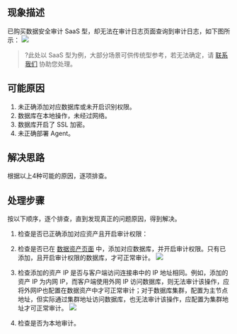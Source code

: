 ## 现象描述
已购买数据安全审计 SaaS 型，却无法在审计日志页面查询到审计日志，如下图所示：
![](https://qcloudimg.tencent-cloud.cn/raw/5deb292dc2a8f0088fba479ce96974c1.png)
>?此处以 SaaS 型为例，大部分场景可供传统型参考，若无法确定，请 [联系我们](https://cloud.tencent.com/online-service) 协助您处理。

## 可能原因
1. 未正确添加对应数据库或未开启识别权限。
2. 数据库在本地操作，未经过网络。
3. 数据库开启了 SSL 加密。
4. 未正确部署 Agent。

## 解决思路
根据以上4种可能的原因，逐项排查。

## 处理步骤
按以下顺序，逐个排查，直到发现真正的问题原因，得到解决。
1. 检查是否已正确添加对应资产且开启审计权限：
 1. 检查是否已在 [数据资产页面](https://console.cloud.tencent.com/dsaudit/assets) 中，添加对应数据库，并开启审计权限。只有已添加，且开启审计权限的数据库，才可正常审计。
![](https://qcloudimg.tencent-cloud.cn/raw/5fbb27026e15a3c3d7d83f926e3a086f.png)
 2. 检查添加的资产 IP 是否与客户端访问连接串中的 IP 地址相同。例如，添加的资产 IP 为内网 IP，而客户端使用外网 IP 访问数据库，则无法审计该操作，应将外网IP也配置在数据资产中才可正常审计；对于数据库集群，配置为主节点地址，但实际通过集群地址访问数据库，也无法审计该操作，应配置为集群地址才可正常审计。
 ![](https://qcloudimg.tencent-cloud.cn/raw/0ed5d398d0362a1a4001e0c6ec0fdc3f.png)

2. 检查是否为本地审计。
